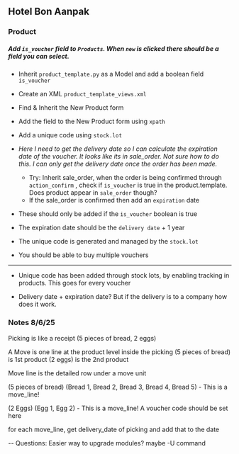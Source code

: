 ## Hotel Bon Aanpak

### Product

##### Add `is_voucher` field to `Products`. When `new` is clicked there should be a field you can select.

- Inherit `product_template.py` as a Model and add a boolean field `is_voucher`

- Create an XML `product_template_views.xml` 
- Find & Inherit the New Product form
- Add the field to the New Product form using `xpath`
- Add a unique code using `stock.lot`

- _Here I need to get the delivery date so I can calculate the expiration date of the voucher. It looks like its in sale_order. Not sure how to do this. I can only get the delivery date once the order has been made._
  -  Try: Inherit sale_order, when the order is being confirmed through `action_confirm` , check if `is_voucher` is true in the product.template. Does product appear in `sale_order` though?
  - If the sale_order is confirmed then add an `expiration` date


- These should only be added if the `is_voucher` boolean is true


- The expiration date should be the `delivery date` + 1 year


- The unique code is generated and managed by the `stock.lot`


- You should be able to buy multiple vouchers


----------------------------------------------------------------

- Unique code has been added through stock lots, by enabling tracking in products. This goes for every voucher

- Delivery date + expiration date? But if the delivery is to a company how does it work.


### Notes 8/6/25

Picking is like a receipt (5 pieces of bread, 2 eggs)

A Move is one line at the product level inside the picking
(5 pieces of bread) is 1st product
(2 eggs) is the 2nd product

Move line is the detailed row under a move unit

(5 pieces of bread)
(Bread 1, Bread 2, Bread 3, Bread 4, Bread 5) - This is a move_line!

(2 Eggs)
(Egg 1, Egg 2) - This is a move_line!
A voucher code should be set here

for each move_line, get delivery_date of picking and add that to the date


-- Questions:
Easier way to upgrade modules? maybe -U command

